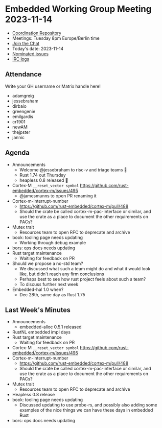 # Embedded Working Group Meeting 2023-11-14

* [Coordination Repository]
* Meetings: Tuesday 8pm Europe/Berlin time
* [Join the Chat]
* Today's date: 2023-11-14
* [Nominated issues](https://github.com/search?q=org%3Arust-embedded+label%3Anominated+is%3Aopen&type=Issues)
* [IRC logs]

[Coordination Repository]: https://github.com/rust-embedded/wg
[Join the Chat]: https://matrix.to/#/#rust-embedded:matrix.org
[IRC logs]: https://libera.irclog.whitequark.org/rust-embedded/2023-11-14

## Attendance

Write your GH username or Matrix handle here!

* adamgreig
* jessebraham
* dirbaio
* greengenie
* emilgardis
* cr1901
* newAM
* thejpster
* jannic

## Agenda

* Announcements
    * Welcome @jessebraham to risc-v and triage teams :tada: 
    * Rust 1.74 out Thursday
    * heapless 0.8 released :tada: 
* Cortex-M `__reset_vector symbol` https://github.com/rust-embedded/cortex-m/issues/495
    * @jamesmunns to open PR renaming it
* Cortex-m-interrupt-number
    * https://github.com/rust-embedded/cortex-m/pull/488
    * Should the crate be called cortex-m-pac-interface or similar,
      and use the crate as a place to document the other requirements
      on PACs?
* Mutex trait
    * Resources team to open RFC to deprecate and archive
* book: tooling page needs updating
    * Working through debug example
* bors: ops docs needs updating
* Rust target maintenance
    * Waiting for feedback on PR
* Should we propose a no-std team?
    * We discussed what such a team might do and what it would look like, but didn't reach any firm conclusions
    * Perhaps best to see how rust project feels about such a team?
    * To discuss further next week
* Embedded-hal 1.0 when?
    * Dec 28th, same day as Rust 1.75


## Last Week's Minutes

* Announcements
    * embedded-alloc 0.5.1 released
* RustNL embedded impl days
* Rust target maintenance
    * Waiting for feedback on PR
* Cortex-M `__reset_vector symbol` https://github.com/rust-embedded/cortex-m/issues/495
* Cortex-m-interrupt-number
    * https://github.com/rust-embedded/cortex-m/pull/488
    * Should the crate be called cortex-m-pac-interface or similar,
      and use the crate as a place to document the other requirements
      on PACs?
* Mutex trait
    * Resources team to open RFC to deprecate and archive
* Heapless 0.8 release
* book: tooling page needs updating
    * Discussed updating to use probe-rs, and possibly also adding some examples of the nice things we can have these days in embedded Rust
* bors: ops docs needs updating
